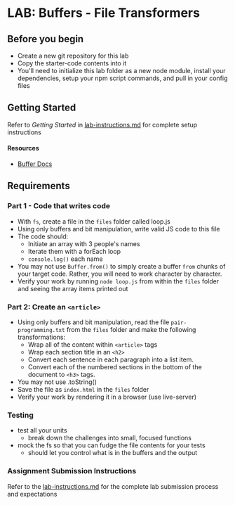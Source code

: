 # LAB: Buffers - File Transformers

## Before you begin
* Create a new git repository for this lab
* Copy the starter-code contents into it
* You'll need to initialize this lab folder as a new node module, install your dependencies, setup your npm script commands, and pull in your config files

## Getting Started
Refer to *Getting Started* in [lab-instructions.md](../../../reference/submission-instructions/labs.md) for complete setup instructions

#### Resources  
* [Buffer Docs](https://nodejs.org/api/buffer.html)

## Requirements
### Part 1 - Code that writes code
* With `fs`, create a file in the `files` folder called loop.js
* Using only buffers and bit manipulation, write valid JS code to this file
* The code should:
  * Initiate an array with 3 people's names
  * Iterate them with a forEach loop
  * `console.log()` each name
* You may not use `Buffer.from()` to simply create a buffer `from` chunks of your target code. Rather, you will need to work character by character.
* Verify your work by running `node loop.js` from within the `files` folder and seeing the array items printed out

### Part 2: Create an `<article>`
* Using only buffers and bit manipulation, read the file `pair-programming.txt` from the `files` folder and make the following transformations:
  * Wrap all of the content within `<article>` tags
  * Wrap each section title in an `<h2>`
  * Convert each sentence in each paragraph into a list item.
  * Convert each of the numbered sections in the bottom of the document to `<h3>` tags.
* You may not use .toString()
* Save the file as `index.html` in the `files` folder
* Verify your work by rendering it in a browser (use live-server)

### Testing
* test all your units 
  * break down the challenges into small, focused functions
* mock the fs so that you can fudge the file contents for your tests 
  * should let you control what is in the buffers and the output

### Assignment Submission Instructions
Refer to the [lab-instructions.md](../../../reference/submission-instructions/labs.md) for the complete lab submission process and expectations
